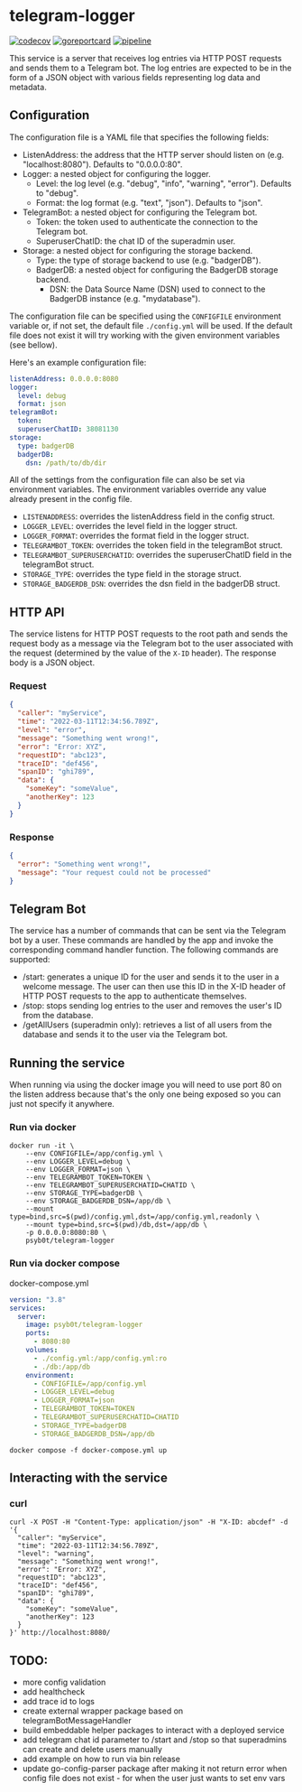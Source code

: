 # telegram-logger

[![codecov](https://codecov.io/gh/psyb0t/telegram-logger/branch/master/graph/badge.svg?token=FBYNVHPF8Q)](https://codecov.io/gh/psyb0t/telegram-logger)
[![goreportcard](https://goreportcard.com/badge/github.com/psyb0t/telegram-logger)](https://goreportcard.com/report/github.com/psyb0t/telegram-logger)
[![pipeline](https://github.com/psyb0t/telegram-logger/actions/workflows/pipeline.yml/badge.svg)](https://github.com/psyb0t/telegram-logger/actions/workflows/pipeline.yml)

This service is a server that receives log entries via HTTP POST requests and sends them to a Telegram bot. The log entries are expected to be in the form of a JSON object with various fields representing log data and metadata.

## Configuration

The configuration file is a YAML file that specifies the following fields:

- ListenAddress: the address that the HTTP server should listen on (e.g. "localhost:8080"). Defaults to "0.0.0.0:80".
- Logger: a nested object for configuring the logger.
  - Level: the log level (e.g. "debug", "info", "warning", "error"). Defaults to "debug".
  - Format: the log format (e.g. "text", "json"). Defaults to "json".
- TelegramBot: a nested object for configuring the Telegram bot.
  - Token: the token used to authenticate the connection to the Telegram bot.
  - SuperuserChatID: the chat ID of the superadmin user.
- Storage: a nested object for configuring the storage backend.
  - Type: the type of storage backend to use (e.g. "badgerDB").
  - BadgerDB: a nested object for configuring the BadgerDB storage backend.
    - DSN: the Data Source Name (DSN) used to connect to the BadgerDB instance (e.g. "mydatabase").

The configuration file can be specified using the `CONFIGFILE` environment variable or, if not set, the default file `./config.yml` will be used. If the default file does not exist it will try working with the given environment variables (see bellow).

Here's an example configuration file:

```yaml
listenAddress: 0.0.0.0:8080
logger:
  level: debug
  format: json
telegramBot:
  token:
  superuserChatID: 38081130
storage:
  type: badgerDB
  badgerDB:
    dsn: /path/to/db/dir
```

All of the settings from the configuration file can also be set via environment variables. The environment variables override any value already present in the config file.

- `LISTENADDRESS`: overrides the listenAddress field in the config struct.
- `LOGGER_LEVEL`: overrides the level field in the logger struct.
- `LOGGER_FORMAT`: overrides the format field in the logger struct.
- `TELEGRAMBOT_TOKEN`: overrides the token field in the telegramBot struct.
- `TELEGRAMBOT_SUPERUSERCHATID`: overrides the superuserChatID field in the telegramBot struct.
- `STORAGE_TYPE`: overrides the type field in the storage struct.
- `STORAGE_BADGERDB_DSN`: overrides the dsn field in the badgerDB struct.

## HTTP API

The service listens for HTTP POST requests to the root path and sends the request body as a message via the Telegram bot to the user associated with the request (determined by the value of the `X-ID` header). The response body is a JSON object.

### Request

```json
{
  "caller": "myService",
  "time": "2022-03-11T12:34:56.789Z",
  "level": "error",
  "message": "Something went wrong!",
  "error": "Error: XYZ",
  "requestID": "abc123",
  "traceID": "def456",
  "spanID": "ghi789",
  "data": {
    "someKey": "someValue",
    "anotherKey": 123
  }
}
```

### Response

```json
{
  "error": "Something went wrong!",
  "message": "Your request could not be processed"
}
```

## Telegram Bot

The service has a number of commands that can be sent via the Telegram bot by a user. These commands are handled by the app and invoke the corresponding command handler function. The following commands are supported:

- /start: generates a unique ID for the user and sends it to the user in a welcome message. The user can then use this ID in the X-ID header of HTTP POST requests to the app to authenticate themselves.
- /stop: stops sending log entries to the user and removes the user's ID from the database.
- /getAllUsers (superadmin only): retrieves a list of all users from the database and sends it to the user via the Telegram bot.

## Running the service

When running via using the docker image you will need to use port 80 on the listen address because that's the only one being exposed so you can just not specify it anywhere.

### Run via docker

```
docker run -it \
    --env CONFIGFILE=/app/config.yml \
    --env LOGGER_LEVEL=debug \
    --env LOGGER_FORMAT=json \
    --env TELEGRAMBOT_TOKEN=TOKEN \
    --env TELEGRAMBOT_SUPERUSERCHATID=CHATID \
    --env STORAGE_TYPE=badgerDB \
    --env STORAGE_BADGERDB_DSN=/app/db \
    --mount type=bind,src=$(pwd)/config.yml,dst=/app/config.yml,readonly \
    --mount type=bind,src=$(pwd)/db,dst=/app/db \
    -p 0.0.0.0:8080:80 \
    psyb0t/telegram-logger
```

### Run via docker compose

docker-compose.yml

```yaml
version: "3.8"
services:
  server:
    image: psyb0t/telegram-logger
    ports:
      - 8080:80
    volumes:
      - ./config.yml:/app/config.yml:ro
      - ./db:/app/db
    environment:
      - CONFIGFILE=/app/config.yml
      - LOGGER_LEVEL=debug
      - LOGGER_FORMAT=json
      - TELEGRAMBOT_TOKEN=TOKEN
      - TELEGRAMBOT_SUPERUSERCHATID=CHATID
      - STORAGE_TYPE=badgerDB
      - STORAGE_BADGERDB_DSN=/app/db
```

```
docker compose -f docker-compose.yml up
```

## Interacting with the service

### curl

```
curl -X POST -H "Content-Type: application/json" -H "X-ID: abcdef" -d '{
  "caller": "myService",
  "time": "2022-03-11T12:34:56.789Z",
  "level": "warning",
  "message": "Something went wrong!",
  "error": "Error: XYZ",
  "requestID": "abc123",
  "traceID": "def456",
  "spanID": "ghi789",
  "data": {
    "someKey": "someValue",
    "anotherKey": 123
  }
}' http://localhost:8080/
```

## TODO:

- more config validation
- add healthcheck
- add trace id to logs
- create external wrapper package based on telegramBotMessageHandler
- build embeddable helper packages to interact with a deployed service
- add telegram chat id parameter to /start and /stop so that superadmins can create and delete users manually
- add example on how to run via bin release
- update go-config-parser package after making it not return error when config file does not exist - for when the user just wants to set env vars
